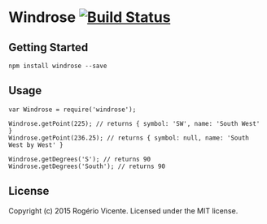 # Windrose [![Build Status](https://secure.travis-ci.org/rogeriopvl/node-windrose.png?branch=master)](http://travis-ci.org/rogeriopvl/node-windrose)

## Getting Started

    npm install windrose --save

## Usage

    var Windrose = require('windrose');

    Windrose.getPoint(225); // returns { symbol: 'SW', name: 'South West' }
    Windrose.getPoint(236.25); // returns { symbol: null, name: 'South West by West' }

    Windrose.getDegrees('S'); // returns 90
    Windrose.getDegrees('South'); // returns 90

## License
Copyright (c) 2015 Rogério Vicente. Licensed under the MIT license.
